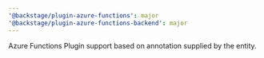 ```yaml
---
'@backstage/plugin-azure-functions': major
'@backstage/plugin-azure-functions-backend': major
---
```


Azure Functions Plugin support based on annotation supplied by the entity.
